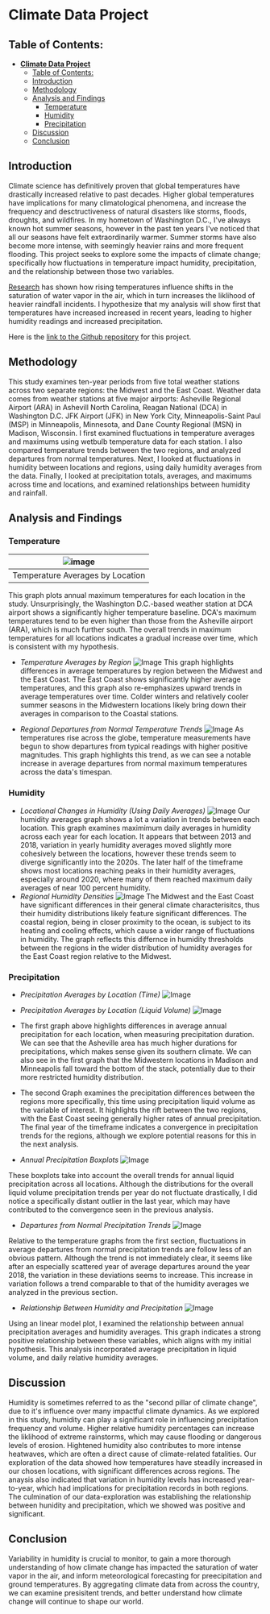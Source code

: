 # **Climate Data Project**


## Table of Contents:
- [**Climate Data Project**](#climate-data-project)
  - [Table of Contents:](#table-of-contents)
  - [Introduction](#introduction)
  - [Methodology](#methodology)
  - [Analysis and Findings](#analysis-and-findings)
    - [Temperature](#temperature)
    - [Humidity](#humidity)
    - [Precipitation](#precipitation)
  - [Discussion](#discussion)
  - [Conclusion](#conclusion)


## Introduction

Climate science has definitively proven that global temperatures have drastically increased relative to past decades. Higher global temperatures have implications for many climatological phenomena, and increase the frequency and desctructiveness of natural disasters like storms, floods, droughts, and wildfires. In my hometown of Washington D.C., I've always known hot summer seasons, however in the past ten years I've noticed that all our seasons have felt extraordinarily warmer. Summer storms have also become more intense, with seemingly heavier rains and more frequent flooding. This project seeks to explore some the impacts of climate change; specifically how fluctuations in temperature impact humidity, precipitation, and the relationship between those two variables. 

[Research](https://www.metoffice.gov.uk/about-us/news-and-media/media-centre/weather-and-climate-news/2020/scientists-investigate-humidity---the-second-pillar-of-climate-change) has shown how rising temperatures influence shifts in the saturation of water vapor in the air, which in turn increases the liklihood of heavier raindfall incidents. I hypothesize that my analysis will show first that temperatures have increased increased in recent years, leading to higher humidity readings and increased precipitation.

Here is the [link to the Github repository](https://github.com/griffinberonio/Climate_Data_Project) for this project.

## Methodology

This study examines ten-year periods from five total weather stations across two separate regions: the Midwest and the East Coast. Weather data comes from weather stations at five major airports: Asheville Regional Airport (ARA) in Ashevill North Carolina, Reagan National (DCA) in Washington D.C. JFK Airport (JFK) in New York City, Minneapolis-Saint Paul (MSP) in Minneapolis, Minnesota, and Dane County Regional (MSN) in Madison, Wisconsin. I first examined fluctuations in temperature averages and maximums using wetbulb temperature data for each station. I also compared temperature trends between the two regions, and analyzed departures from normal temperatures. Next, I looked at fluctuations in humidity between locations and regions, using daily humidity averages from the data. Finally, I looked at precipitation totals, averages, and maximums across time and locations, and examined relationships between humidity and rainfall. 

## Analysis and Findings

### Temperature


| ![image](Images/location_temp_plot.png) |
|:--:|
| Temperature Averages by Location |

This graph plots annual maximum temperatures for each location in the study. Unsurprisingly, the Washington D.C.-based weather station at DCA airport shows a significantly higher temperature baseline. DCA's maximum temperatures tend to be even higher than those from the Asheville airport (ARA), which is much further south. The overall trends in maximum temperatures for all locations indicates a gradual increase over time, which is consistent with my hypothesis. 

* *Temperature Averages by Region*
![Image](Images/regionaltempplots.png)
This graph highlights differences in average temperatures by region between the Midwest and the East Coast. The East Coast shows significantly higher average temperatures, and this graph also re-emphasizes upward trends in average temperatures over time. Colder winters and relatively cooler summer seasons in the Midwestern locations likely bring down their averages in comparison to the Coastal stations. 

* *Regional Departures from Normal Temperature Trends*
![Image](Images/departure.png)
As temperatures rise across the globe, temperature measurements have begun to show departures from typical readings with higher positive magnitudes. This graph highlights this trend, as we can see a notable increase in average departures from normal maximum temperatures across the data's timespan. 

### Humidity

* *Locational Changes in Humidity (Using Daily Averages)*
![Image](Images/dailyhumid.png)
Our humidity averages graph shows a lot a variation in trends between each location. This graph examines maximimum daily averages in humidity across each year for each location. It appears that between 2013 and 2018, variation in yearly humidity averages moved slightly more cohesively between the locations, however these trends seem to diverge significantly into the 2020s. The later half of the timeframe shows most locations reaching peaks in their humidity averages, especially around 2020, where many of them reached maximum daily averages of near 100 percent humidity. 
* *Regional Humidity Densities*
![Image](Images/humiddensity.png)
The Midwest and the East Coast have significant differences in their general climate characterisitcs, thus their humidity distributions likely feature significant differences. The coastal region, being in closer proximity to the ocean, is subject to its heating and cooling effects, which cause a wider range of fluctuations in humidity. The graph reflects this differnce in humidity thresholds between the regions in the wider distribution of humidity averages for the East Coast region relative to the Midwest. 

### Precipitation

* *Precipitation Averages by Location (Time)*
![Image](Images/maxprecip.png)

* *Precipitation Averages by Location (Liquid Volume)*
![Image](Images/liquidavg.png)

* The first graph above highlights differences in average annual precipitation for each location, when measuring precipitation duration. We can see that the Asheville area has much higher durations for precipitations, which makes sense given its southern climate. We can also see in the first graph that the Midwestern locations in Madison and Minneapolis fall toward the bottom of the stack, potentially due to their more restricted humidity distribution. 
* The second Graph examines the precipitation differences between the regions more specifically, this time using precipitation liquid volume as the variable of interest. It highlights the rift between the two regions, with the East Coast seeing generally higher rates of annual precipitation. The final year of the timeframe indicates a convergence in precipitation trends for the regions, although we explore potential reasons for this in the next analysis. 
 
* *Annual Precipitation Boxplots* 
![Image](Images/liquidboxplot.png)

These boxplots take into account the overall trends for annual liquid precipitation across all locations. Although the distributions for the overall liquid volume precipitation trends per year do not fluctuate drastically, I did notice a specifically distant outlier in the last year, which may have contributed to the convergence seen in the previous analysis. 

* *Departures from Normal Precipitation Trends*
![Image](Images/Precipdiff.png)

Relative to the temperature graphs from the first section, fluctuations in average departures from normal precipitation trends are follow less of an obvious pattern. Although the trend is not immediately clear, it seems like after an especially scattered year of average departures around the year 2018, the variation in these deviations seems to increase. This increase in variation follows a trend comparable to that of the humidity averages we analyzed in the previous section. 

* *Relationship Between Humidity and Precipitation*
![Image](Images/relationship.png)

Using an linear model plot, I examined the relationship between annual precipitation averages and humidity averages. This graph indicates a strong positive relationship between these variables, which aligns with my initial hypothesis. This analysis incorporated average precipitation in liquid volume, and daily relative humidity averages. 

## Discussion

Humidity is sometimes referred to as the "second pillar of climate change", due to it's influence over many impactful climate dynamics. As we explored in this study, humidity can play a significant role in influencing precipitation frequency and volume. Higher relative humidity percentages can increase the liklihood of extreme rainstorms, which may cause flooding or dangerous levels of erosion. Hightened  humidity also contributes to more intense heatwaves, which are often a direct cause of climate-related fatalities. Our exploration of the data showed how temperatures have steadily increased in our chosen locations, with significant differences across regions. The anaysis also indicated that variation in humidity levels has increased year-to-year, which had implications for precipitation records in both regions. The culmination of our data-exploration was establishing the relationship between hunidity and precipitation, which we showed was positive and significant.  

## Conclusion

Variability in humidity is crucial to monitor, to gain a more thorough understanding of how climate change has impacted the saturation of water vapor in the air, and inform meteorological forecasting for preecipitation and ground temperatures. By aggregating climate data from across the country, we can examine presisitent trends, and better understand how climate change will continue to shape our world. 
